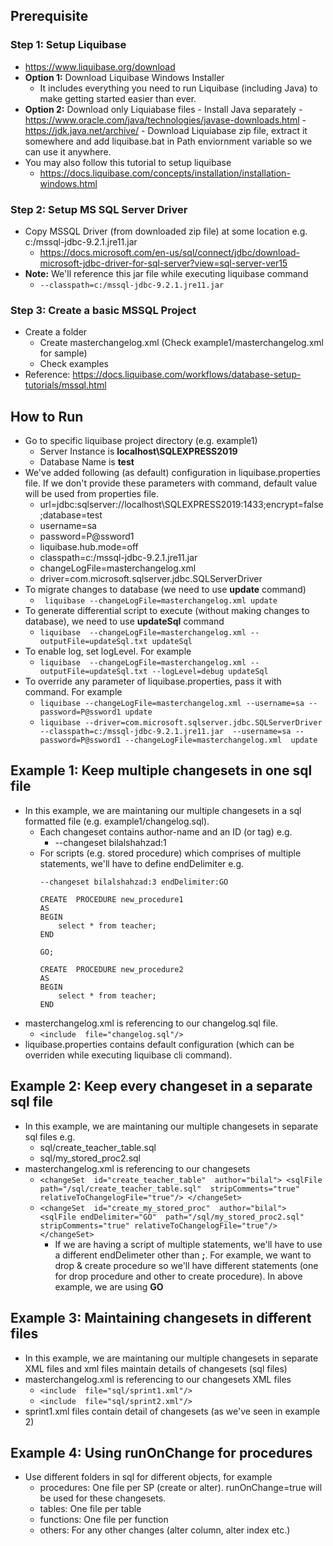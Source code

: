 ## Prerequisite
### Step 1: Setup Liquibase
- https://www.liquibase.org/download
- **Option 1:** Download Liquibase Windows Installer
	- It includes everything you need to run Liquibase (including Java) to make getting started easier than ever.
- **Option 2:** Download only Liquiabase files
		- Install Java separately
			- https://www.oracle.com/java/technologies/javase-downloads.html
			- https://jdk.java.net/archive/ 
		- Download Liquiabase zip file, extract it somewhere and add liquibase.bat in Path enviornment variable so we can use it anywhere.
- You may also follow this tutorial to setup liquibase
	- https://docs.liquibase.com/concepts/installation/installation-windows.html

### Step 2: Setup MS SQL Server Driver
- Copy MSSQL Driver (from downloaded zip file) at some location e.g. c:/mssql-jdbc-9.2.1.jre11.jar
	- https://docs.microsoft.com/en-us/sql/connect/jdbc/download-microsoft-jdbc-driver-for-sql-server?view=sql-server-ver15
- **Note:** We'll reference this jar file while executing liquibase command
	- ```--classpath=c:/mssql-jdbc-9.2.1.jre11.jar```

### Step 3: Create a basic MSSQL Project
- Create a folder 
	- Create masterchangelog.xml (Check example1/masterchangelog.xml for sample)
	- Check examples
- Reference: https://docs.liquibase.com/workflows/database-setup-tutorials/mssql.html

## How to Run
- Go to specific liquibase project directory (e.g. example1)
	 - Server Instance is **localhost\SQLEXPRESS2019**
	 - Database Name is **test**
- We've added following (as default) configuration in liquibase.properties file. If we don't provide these parameters with command, default value will be used from properties file.
	- url=jdbc:sqlserver://localhost\\SQLEXPRESS2019:1433;encrypt=false;database=test
	- username=sa
	- password=P@ssword1
	- liquibase.hub.mode=off
	- classpath=c:/mssql-jdbc-9.2.1.jre11.jar
	- changeLogFile=masterchangelog.xml
	- driver=com.microsoft.sqlserver.jdbc.SQLServerDriver
- To migrate changes to database (we need to use **update** command)
	- ``` liquibase --changeLogFile=masterchangelog.xml update```
- To generate differential script to execute (without making changes to database), we need to use **updateSql** command
	- ```liquibase  --changeLogFile=masterchangelog.xml --outputFile=updateSql.txt updateSql ``` 
- To enable log, set logLevel. For example
	- ```liquibase  --changeLogFile=masterchangelog.xml --outputFile=updateSql.txt --logLevel=debug updateSql ``` 
- To override any parameter of liquibase.properties, pass it with command. For example
	- ```liquibase --changeLogFile=masterchangelog.xml --username=sa --password=P@ssword1 update```
	- ```liquibase --driver=com.microsoft.sqlserver.jdbc.SQLServerDriver --classpath=c:/mssql-jdbc-9.2.1.jre11.jar  --username=sa --password=P@ssword1 --changeLogFile=masterchangelog.xml  update```

## Example 1: Keep multiple changesets in one sql file
- In this example, we are maintaning our multiple changesets in a sql formatted file (e.g. example1/changelog.sql).
	- Each changeset contains author-name and an ID (or tag) e.g. 
		- --changeset bilalshahzad:1
	- For scripts (e.g. stored procedure) which comprises of multiple statements, we'll have to define endDelimiter  e.g.		
		``` 
		--changeset bilalshahzad:3 endDelimiter:GO
		
		CREATE  PROCEDURE new_procedure1
		AS
		BEGIN
			select * from teacher;
	    END

		GO;

		CREATE  PROCEDURE new_procedure2
		AS
		BEGIN
			select * from teacher;
	    END

- masterchangelog.xml is referencing to our changelog.sql file.
	- ```<include  file="changelog.sql"/>```
- liquibase.properties contains default configuration (which can be overriden while executing liquibase cli command).

## Example 2: Keep every changeset in a separate sql file
- In this example, we are maintaning our multiple changesets in separate sql files e.g.
	- sql/create_teacher_table.sql
	- sql/my_stored_proc2.sql
- masterchangelog.xml is referencing to our changesets
	- ```<changeSet  id="create_teacher_table"  author="bilal"> <sqlFile path="/sql/create_teacher_table.sql"  stripComments="true"  relativeToChangelogFile="true"/> </changeSet>```			
	- ```<changeSet  id="create_my_stored_proc"  author="bilal"> <sqlFile endDelimiter="GO"  path="/sql/my_stored_proc2.sql" stripComments="true" relativeToChangelogFile="true"/> </changeSet>```
		- If we are having a script of multiple statements, we'll have to use a different endDelimeter other than **;**. For example, we want to drop & create procedure so we'll have different statements (one for drop procedure and other to create procedure). In above example, we are using **GO**

## Example 3: Maintaining changesets in different files
- In this example, we are maintaning our multiple changesets in separate XML files and xml files maintain details of changesets (sql files)
- masterchangelog.xml is referencing to our changesets XML files
	- ```<include  file="sql/sprint1.xml"/>```
	- ```<include  file="sql/sprint2.xml"/>```
- sprint1.xml files contain detail of changesets (as we've seen in example 2)

## Example 4: Using runOnChange for procedures
- Use different folders in sql for different objects, for example
  - procedures: One file per SP (create or alter). runOnChange=true will be used for these changesets.
  - tables: One file per table
  - functions: One file per function
  - others: For any other changes (alter column, alter index etc.)
